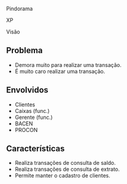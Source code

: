 Pindorama

XP

Visão

Problema
--------
* Demora muito para realizar uma transação.
* É muito caro realizar uma transação.

Envolvidos
----------
* Clientes
* Caixas (func.)
* Gerente (func.)
* BACEN
* PROCON

Características
---------------
* Realiza transações de consulta de saldo.
* Realiza transações de consulta de extrato.
* Permite manter o cadastro de clientes.





